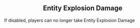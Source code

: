 <h2 style="text-align:center;"> Entity Explosion Damage </h2>

If disabled, players can no longer take Entity Explosion Damage
